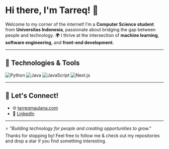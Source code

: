 # Hi there, I'm Tarreq! 👋

Welcome to my corner of the internet! I’m a **Computer Science student** from **Universitas Indonesia**, passionate about bridging the gap between people and technology. 🌍 I thrive at the intersection of **machine learning**, **software engineering**, and **front-end development**.

---

## 🔧 Technologies & Tools

![Python](https://img.shields.io/badge/Python-3776AB?style=flat&logo=python&logoColor=white)
![Java](https://img.shields.io/badge/Java-007396?style=flat&logo=java&logoColor=white)
![JavaScript](https://img.shields.io/badge/JavaScript-F7DF1E?style=flat&logo=javascript&logoColor=black)
![Next.js](https://img.shields.io/badge/Next.js-000000?style=flat&logo=next.js&logoColor=white)

---

## 💬 Let's Connect!

- 🌐 [tarreqmaulana.com](https://tarreqmaulana.com)  
- 💼 [LinkedIn](https://linkedin.com/in/tarreqmaulana)  

---

⭐️ *"Building technology for people and creating opportunities to grow."*  
Thanks for stopping by! Feel free to follow me & check out my repositories and drop a star if you find something interesting. 




<!--
**mrtrq/mrtrq** is a ✨ _special_ ✨ repository because its `README.md` (this file) appears on your GitHub profile.

Here are some ideas to get you started:

- 🔭 I’m currently working on ...
- 🌱 I’m currently learning ...
- 👯 I’m looking to collaborate on ...
- 🤔 I’m looking for help with ...
- 💬 Ask me about ...
- 📫 How to reach me: ...
- 😄 Pronouns: ...
- ⚡ Fun fact: ...
-->

